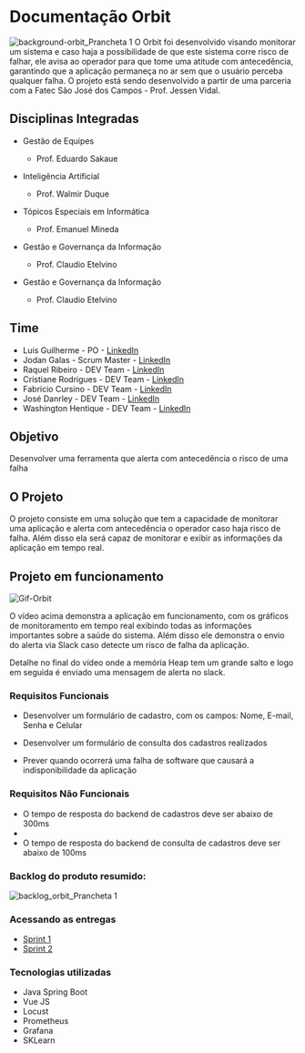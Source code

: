 # Documentação Orbit

![background-orbit_Prancheta 1](https://user-images.githubusercontent.com/56441318/160112708-193a18fe-2241-427c-8fe0-2dc23324b48a.png)
O Orbit foi desenvolvido visando monitorar um sistema e caso haja a possibilidade de que este sistema corre risco de falhar, ele avisa ao operador para que tome uma atitude com antecedência, garantindo que a aplicação permaneça no ar sem que o usuário perceba qualquer falha. O projeto está sendo desenvolvido a partir de uma parceria com a Fatec São José dos Campos - Prof. Jessen Vidal.

## Disciplinas Integradas

- Gestão de Equipes
  - Prof. Eduardo Sakaue

- Inteligência Artificial
  - Prof. Walmir Duque

- Tópicos Especiais em Informática
  - Prof. Emanuel Mineda

- Gestão e Governança da Informação
  - Prof. Claudio Etelvino
  
- Gestão e Governança da Informação
  - Prof. Claudio Etelvino

## Time

- Luis Guilherme - PO - [LinkedIn](https://www.linkedin.com/in/luis-guibelem/)
- Jodan Galas - Scrum Master - [LinkedIn](https://www.linkedin.com/in/jodangalas/)
- Raquel Ribeiro - DEV Team - [LinkedIn](https://www.linkedin.com/in/raquel-rodrigues-ribeiro-a9537818b)
- Cristiane Rodrigues - DEV Team - [LinkedIn](https://www.linkedin.com/in/cristiane-rodrigues-20b3b61b2)
- Fabrício Cursino - DEV Team - [LinkedIn](https://www.linkedin.com/in/fcursino)
- José Danrley - DEV Team - [LinkedIn](https://www.linkedin.com/in/jos%C3%A9-danrley-069827191)
- Washington Hentique - DEV Team - [LinkedIn](https://www.linkedin.com/in/justhenrique/)


## Objetivo

Desenvolver uma ferramenta que alerta com antecedência o risco de uma falha


## O Projeto

O projeto consiste em uma solução que tem a capacidade de monitorar uma aplicação e alerta com antecedência o operador caso haja risco de falha. Além disso ela será capaz de monitorar e exibir as informações da aplicação em tempo real.


## Projeto em funcionamento

![Gif-Orbit](https://user-images.githubusercontent.com/56441318/168501973-8e5a1e5b-d5fb-4379-8076-0b2b47a94f75.gif)

O vídeo acima demonstra a aplicação em funcionamento, com os gráficos de monitoramento em tempo real exibindo todas as informações importantes sobre a saúde do sistema. Além disso ele demonstra o envio do alerta via Slack caso detecte um risco de falha da aplicação.

Detalhe no final do vídeo onde a memória Heap tem um grande salto e logo em seguida é enviado uma mensagem de alerta no slack.


### Requisitos Funcionais

- Desenvolver um formulário de cadastro, com os campos: Nome, E-mail, Senha e Celular

- Desenvolver um formulário de consulta dos cadastros realizados

- Prever quando ocorrerá uma falha de software que causará a indisponibilidade da
aplicação


### Requisitos Não Funcionais

- O tempo de resposta do backend de cadastros deve ser abaixo de 300ms
- 
- O tempo de resposta do backend de consulta de cadastros deve ser abaixo de 100ms


### Backlog do produto resumido:
![backlog_orbit_Prancheta 1](https://user-images.githubusercontent.com/56441318/168578693-c562f27e-9aba-4d88-84d3-2bb06b8f4888.png)


### Acessando as entregas

- [Sprint 1](https://github.com/Orbit-API/orbit-docs/tree/main/Sprint%201)
- [Sprint 2](https://github.com/Orbit-API/orbit-docs/tree/main/Sprint%202)



### Tecnologias utilizadas
- Java Spring Boot
- Vue JS
- Locust
- Prometheus
- Grafana
- SKLearn
